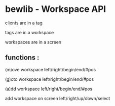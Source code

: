 # bewlib - Workspace API



clients are in a tag

tags are in a workspace

workspaces are in a screen


## functions :

(m)ove workspace left/right/begin/end/#pos

(g)oto workspace left/right/begin/end/#pos

(a)dd workspace left/right/begin/end/#pos

add workspace on screen left/right/up/down/select


